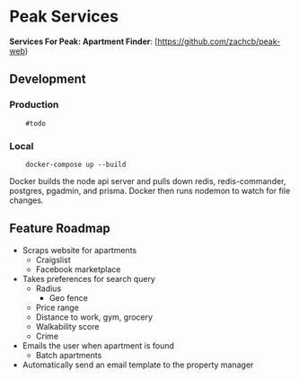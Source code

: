 # Peak Services

**Services For Peak: Apartment Finder**: [https://github.com/zachcb/peak-web)

## Development

### Production
```
    #todo
```

### Local
```
    docker-compose up --build
```

Docker builds the node api server and pulls down redis, redis-commander, postgres, pgadmin, and prisma. Docker then runs nodemon to watch for file changes.


## Feature Roadmap
* Scraps website for apartments
  * Craigslist
  * Facebook marketplace
* Takes preferences for search query
  * Radius
    * Geo fence
  * Price range
  * Distance to work, gym, grocery
  * Walkability score
  * Crime
* Emails the user when apartment is found
  * Batch apartments
* Automatically send an email template to the property manager

